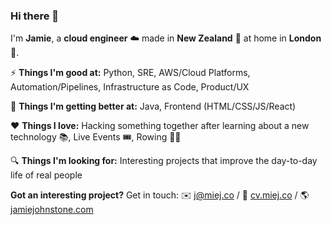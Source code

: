 ### Hi there 👋

I'm **Jamie**, a **cloud engineer** ☁️ made in **New Zealand** 🥝 at home in **London** 💂.

⚡️ **Things I'm good at:** Python, SRE, AWS/Cloud Platforms, Automation/Pipelines, Infrastructure as Code, Product/UX 

🌱 **Things I'm getting better at:** Java, Frontend (HTML/CSS/JS/React)

❤️ **Things I love:** Hacking something together after learning about a new technology 📚, Live Events 🎟, Rowing 🚣‍♀️

🔍 **Things I'm looking for:** Interesting projects that improve the day-to-day life of real people

**Got an interesting project?** Get in touch: ✉️ [j@miej.co](mailto:j@miej.co) / 💼 [cv.miej.co](https://cv.miej.co) / 🌎 [jamiejohnstone.com](https://www.jamiejohnstone.com)
